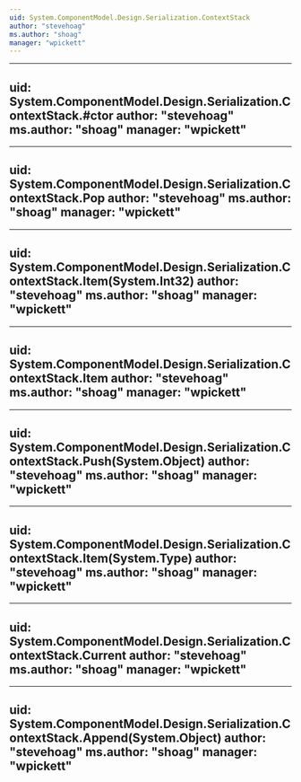 ```yaml
---
uid: System.ComponentModel.Design.Serialization.ContextStack
author: "stevehoag"
ms.author: "shoag"
manager: "wpickett"
---
```


---
uid: System.ComponentModel.Design.Serialization.ContextStack.#ctor
author: "stevehoag"
ms.author: "shoag"
manager: "wpickett"
---

---
uid: System.ComponentModel.Design.Serialization.ContextStack.Pop
author: "stevehoag"
ms.author: "shoag"
manager: "wpickett"
---

---
uid: System.ComponentModel.Design.Serialization.ContextStack.Item(System.Int32)
author: "stevehoag"
ms.author: "shoag"
manager: "wpickett"
---

---
uid: System.ComponentModel.Design.Serialization.ContextStack.Item
author: "stevehoag"
ms.author: "shoag"
manager: "wpickett"
---

---
uid: System.ComponentModel.Design.Serialization.ContextStack.Push(System.Object)
author: "stevehoag"
ms.author: "shoag"
manager: "wpickett"
---

---
uid: System.ComponentModel.Design.Serialization.ContextStack.Item(System.Type)
author: "stevehoag"
ms.author: "shoag"
manager: "wpickett"
---

---
uid: System.ComponentModel.Design.Serialization.ContextStack.Current
author: "stevehoag"
ms.author: "shoag"
manager: "wpickett"
---

---
uid: System.ComponentModel.Design.Serialization.ContextStack.Append(System.Object)
author: "stevehoag"
ms.author: "shoag"
manager: "wpickett"
---
